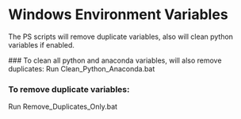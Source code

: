 # Windows Environment Variables

The PS scripts will remove duplicate variables, also will clean python variables if enabled.


<p>
### To clean all python and anaconda variables, will also remove duplicates:
Run Clean_Python_Anaconda.bat
</p>



### To remove duplicate variables:
Run Remove_Duplicates_Only.bat
